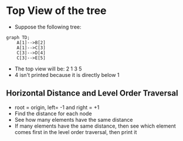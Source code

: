 # Top View of the tree
- Suppose the following tree:
```mermaid
graph TD;
    A[1]-->B[2]
    A[1]-->C[3]
    C[3]-->D[4]
    C[3]-->E[5]
```
- The top view will be: 2 1 3 5
- 4 isn't printed because it is directly below 1

## Horizontal Distance and Level Order Traversal
- root = origin, left= -1 and right = +1
- Find the distance for each node
- See how many elements have the same distance
- If many elements have the same distance, then see which element comes first in the level order traversal, then print it
